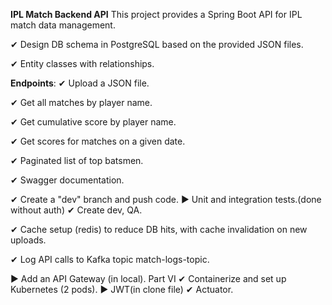 **IPL Match Backend API**
This project provides a Spring Boot API for IPL match data management.

✔ Design DB schema in PostgreSQL based on the provided JSON files.

✔ Entity classes with relationships.

 **Endpoints**:
✔ Upload a JSON file.

✔ Get all matches by player name.

✔ Get cumulative score by player name.

✔ Get scores for matches on a given date.

✔ Paginated list of top batsmen.

✔ Swagger documentation.

 ✔ Create a "dev" branch and push code.
 ▶ Unit and integration tests.(done without auth)
 ✔ Create dev, QA.
 
 ✔ Cache setup (redis) to reduce DB hits, with cache invalidation on new uploads.

 ✔ Log API calls to Kafka topic match-logs-topic.

 ▶ Add an API Gateway (in local).
Part VI
 ✔ Containerize and set up Kubernetes (2 pods).
 ▶ JWT(in clone file) 
 ✔ Actuator.
